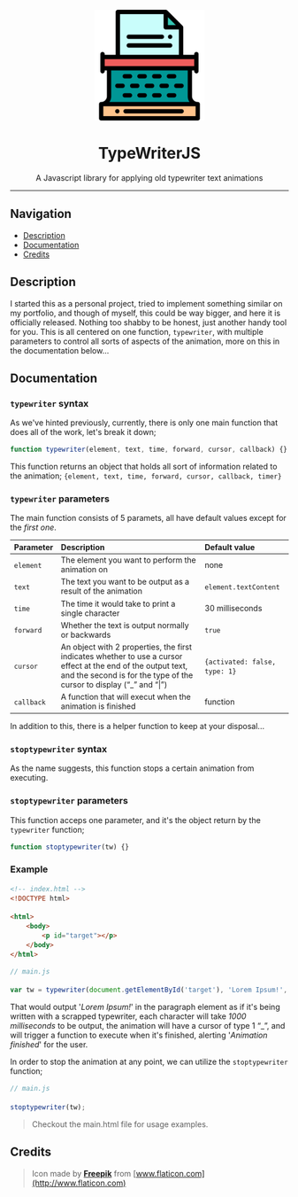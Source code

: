 <p align="center">
    <a href="http://eoussama.github.io/typewriterjs"><img src="images/logo.svg" alt="Logo" width="200px"><a>
    <h1 align="center">TypeWriterJS</h1>
    <p align="center">A Javascript library for applying old typewriter text animations</p>
</p>
<hr>

## Navigation
* [Description](#description)
* [Documentation](#documentation)
* [Credits](#credits)

## Description
I started this as a personal project, tried to implement something similar on my portfolio, and though of myself, this could be way bigger, and here it is officially released. Nothing too shabby to be honest, just another handy tool for you.
This is all centered on one function, `typewriter`, with multiple parameters to control all sorts of aspects of the animation, more on this in the documentation below...

## Documentation
### `typewriter` syntax
As we've hinted previously, currently, there is only one main function that does all of the work, let's break it down;
```js
function typewriter(element, text, time, forward, cursor, callback) {}
```
This function returns an object that holds all sort of information related to the animation;
`{element, text, time, forward, cursor, callback, timer}`

### `typewriter` parameters
The main function consists of 5 paramets, all have default values except for the _first one_.

| Parameter     | Description                                                 | Default value                 |
| ------------- |:----------------------------------------------------------- |:----------------------------- |
| `element`     | The element you want to perform the animation on            | none                          |
| `text`        | The text you want to be output as a result of the animation | `element.textContent`         |
| `time`        | The time it would take to print a single character          | 30 milliseconds               |
| `forward`     | Whether the text is output normally or backwards            | `true`                        |
| `cursor`      | An object with 2 properties, the first indicates whether to use a cursor effect at the end of the output text, and the second is for the type of the cursor to display (“_” and “\|”)                     | `{activated: false, type: 1}` |
| `callback`    | A function that will execut when the animation is finished  | function                      |

In addition to this, there is a helper function to keep at your disposal...

### `stoptypewriter` syntax
As the name suggests, this function stops a certain animation from executing.

### `stoptypewriter` parameters
This function acceps one parameter, and it's the object return by the `typewriter` function;
```js
function stoptypewriter(tw) {}
```

### Example
```html
<!-- index.html -->
<!DOCTYPE html>

<html>
    <body>
        <p id="target"></p>
    </body>
</html>
```
```js
// main.js

var tw = typewriter(document.getElementById('target'), 'Lorem Ipsum!', 1000, true, {activated: true, type: 1}, () => { alert('Animation finished')});
```
That would output '_Lorem Ipsum!_' in the paragraph element as if it's being written with a scrapped typewriter, each character will take _1000 milliseconds_ to be output, the animation will have a cursor of type 1 “\_”, and will trigger a function to execute when it's finished, alerting '_Animation finished_' for the user.

In order to stop the animation at any point, we can utilize the `stoptypewriter` function;

```js
// main.js

stoptypewriter(tw);
```
> Checkout the main.html file for usage examples.

## Credits
> Icon made by [**Freepik**](http://www.flaticon.com) from [www.flaticon.com](http://www.flaticon.com)
